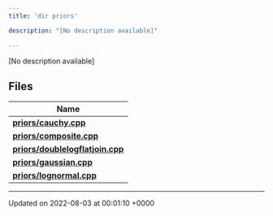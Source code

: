 ```yaml
---
title: 'dir priors'

description: "[No description available]"

---
```







[No description available]

## Files

| Name           |
| -------------- |
| **[priors/cauchy.cpp](/documentation/code/colliderbit_development/files/cauchy_8cpp/#file-cauchy.cpp)**  |
| **[priors/composite.cpp](/documentation/code/colliderbit_development/files/composite_8cpp/#file-composite.cpp)**  |
| **[priors/doublelogflatjoin.cpp](/documentation/code/colliderbit_development/files/doublelogflatjoin_8cpp/#file-doublelogflatjoin.cpp)**  |
| **[priors/gaussian.cpp](/documentation/code/colliderbit_development/files/gaussian_8cpp/#file-gaussian.cpp)**  |
| **[priors/lognormal.cpp](/documentation/code/colliderbit_development/files/lognormal_8cpp/#file-lognormal.cpp)**  |






-------------------------------

Updated on 2022-08-03 at 00:01:10 +0000
